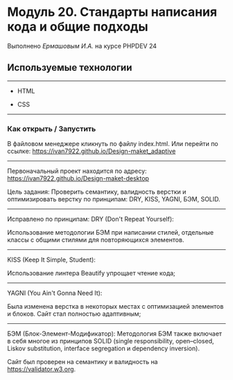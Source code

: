 # Модуль 20. Стандарты написания кода и общие подходы

Выполнено _Ермашовым И.А._ на курсе PHPDEV 24

## Используемые технологии

---

* HTML

* CSS

---

### Как открыть / Запустить

В файловом менеджере кликнуть по файлу index.html. Или перейти по ссылке: <https://ivan7922.github.io/Design-maket_adaptive>

---

Первоначальный проект находится по адресу: <https://ivan7922.github.io/Design-maket-desktop>

Цель задания:
Проверить семантику, валидность верстки и оптимизировать верстку по принципам: DRY, KISS, YAGNI, БЭМ, SOLID.

---

Исправлено по принципам:
DRY (Don't Repeat Yourself):

Использование методологии БЭМ при написании стилей, отдельные классы с общими стилями для повторяющихся элементов.

---

KISS (Keep It Simple, Student):

Использование линтера Beautify упрощает чтение кода;

---

YAGNI (You Ain't Gonna Need It):

Была изменена верстка в некоторых местах с оптимизацией элементов и блоков. 
Сайт стал полностью адаптивным;

---

БЭМ (Блок-Элемент-Модификатор): Методология БЭМ также включает в себя многое из принципов SOLID (single responsibility, open–closed, Liskov substitution, interface segregation и dependency inversion).

Сайт был проверен на семантику и валидность на <https://validator.w3.org>.
